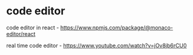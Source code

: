 # code editor

code editor in react - https://www.npmjs.com/package/@monaco-editor/react

real time code editor - https://www.youtube.com/watch?v=jOv8jb6rCU0 
